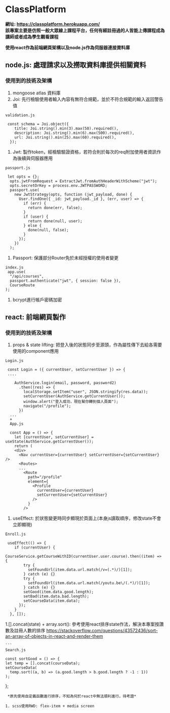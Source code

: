 # ClassPlatform
**網址: https://classplatform.herokuapp.com/** 
<br>
**該專案主要是仿照一般大眾線上課程平台，任何有經註冊過的人皆能上傳課程成為講師或者成為學生觀看課程** 

**使用react作為前端網頁架構以及node.js作為伺服器連接資料庫**

## node.js: 處理請求以及撈取資料庫提供相關資料
### 使用到的技術及架構
1. mongoose atlas 資料庫
1. Joi: 先行檢驗使用者輸入內容有無符合規範，並於不符合規範的輸入返回警告值
```
validation.js

 const schema = Joi.object({
    title: Joi.string().min(3).max(50).required(),
    description: Joi.string().min(6).max(500).required(),
    url: Joi.string().min(25).max(60).required(),
  });
```
1. Jwt: 製作token，經檢驗驗證資格，若符合則於每次的req附加使用者資訊作為後續與伺服器應用
```
passport.js

 let opts = {};
  opts.jwtFromRequest = ExtractJwt.fromAuthHeaderWithScheme("jwt");
  opts.secretOrKey = process.env.JWTPASSWORD;
  passport.use(
    new JwtStrategy(opts, function (jwt_payload, done) {
      User.findOne({ _id: jwt_payload._id }, (err, user) => {
        if (err) {
          return done(err, false);
        }
        if (user) {
          return done(null, user);
        } else {
          done(null, false);
        }
      });
    })
  );
```
1. Passport: 保護部分Router免於未經授權的使用者變更
```
index.js
 app.use(
  "/api/courses",
  passport.authenticate("jwt", { session: false }),
  CourseRoute
);
```
1. bcrypt進行帳戶密碼加密

## react: 前端網頁製作
### 使用到的技術及架構
1. props & state lifting: 把登入後的狀態同步至源頭，作為屬性傳下去給各需要使用的component應用
```
Login.js

 const Login = ({ currentUser, setCurrentUser }) => {
 ....
 
    AuthService.login(email, password, password2)
      .then((res) => {
        localStorage.setItem("user", JSON.stringify(res.data));
        setCurrentUser(AuthService.getCurrentUser());
        window.alert("登入成功，現在幫你轉到個人頁面");
        navigate("/profile");
      })
  ...
  +
  App.js
   
  const App = () => {
    let [currentUser, setCurrentUser] = useState(AuthService.getCurrentUser());
    return (
    <div>
      <Nav currentUser={currentUser} setCurrentUser={setCurrentUser} />
      <Routes>
      ...
        <Route
          path="/profile"
          element={
            <Profile
              currentUser={currentUser}
              setCurrentUser={setCurrentUser}
            />
          }
        />
```
1. useEffect: 於狀態變更時同步顯現於頁面上(本身js讀取順序，修改state不會立即顯現)
```
Enroll.js
 
 useEffect(() => {
    if (currentUser) {
      CourseService.getCourseWithID(currentUser.user.course).then((item) => {
        try {
          setFoundUrl(item.data.url.match(/v=(.*)/)[1]);
        } catch (e) {}
        try {
          setFoundUrl(item.data.url.match(/youtu.be\/(.*)/)[1]);
        } catch (e) {}
        setGood(item.data.good.length);
        setBad(item.data.bad.length);
        setCourseData(item.data);
      });
    }
  }, []);
```
1.[].concat(state) + array.sort(): 參考使用react排序state作法，解決本專案按讚數及註冊人數的排序
https://stackoverflow.com/questions/43572436/sort-an-array-of-objects-in-react-and-render-them

    ```
    Search.js
 
    const sortGood = () => {
    let temp = [].concat(courseData);
    setCourseData(
      temp.sort((a, b) => (a.good.length > b.good.length ? -1 : 1))
    );
  };
```
 *原先使用自定義函數進行排序，不知為何於react中無法順利進行，待考證* 

1. scss使用RWD: flex-item + media screen
